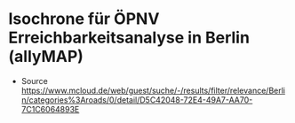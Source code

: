 # Isochrone für ÖPNV Erreichbarkeitsanalyse in Berlin (allyMAP)

* Source https://www.mcloud.de/web/guest/suche/-/results/filter/relevance/Berlin/categories%3Aroads/0/detail/D5C42048-72E4-49A7-AA70-7C1C6064893E